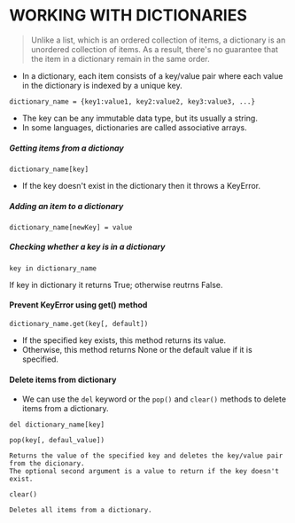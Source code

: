 # WORKING WITH DICTIONARIES
> Unlike a list, which is an ordered collection of items, a dictionary is an unordered collection of items. As a result, there's no guarantee that the item in a dictionary remain in the same order.

- In a dictionary, each item consists of a key/value pair where each value in the dictionary is indexed by a unique key.

```
dictionary_name = {key1:value1, key2:value2, key3:value3, ...}
```

- The key can be any immutable data type, but its usually a string.
- In some languages, dictionaries are called associative arrays.

##### Getting items from a dictionay
```
dictionary_name[key]
```

- If the key doesn't exist in the dictionary then it throws a KeyError.


##### Adding an item to a dictionary
```
dictionary_name[newKey] = value
```

##### Checking whether a key is in a dictionary
```
key in dictionary_name
```

If key in dictionary it returns True; otherwise reutrns False.


#### Prevent KeyError using get() method

```
dictionary_name.get(key[, default])
```

- If the specified key exists, this method returns its value.
- Otherwise, this method returns None or the default value if it is specified.

#### Delete items from dictionary

- We can use the `del` keyword or the `pop()` and `clear()` methods to delete items from a dictionary.

```
del dictionary_name[key]
```

```
pop(key[, defaul_value])

Returns the value of the specified key and deletes the key/value pair from the dicionary.
The optional second argument is a value to return if the key doesn't exist.
```

```
clear()

Deletes all items from a dictionary.
```

